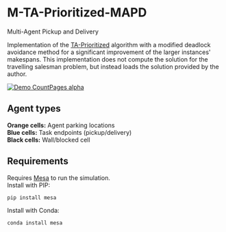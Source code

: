 # M-TA-Prioritized-MAPD
Multi-Agent Pickup and Delivery

Implementation of the [TA-Prioritized](https://dl.acm.org/doi/10.5555/3306127.3331816) algorithm with a modified deadlock avoidance method for a significant improvement of the larger instances' makespans. This implementation does not compute the solution for the travelling salesman problem, but instead loads the solution provided by the author.



[![Demo CountPages alpha](https://j.gifs.com/5QoqDY.gif)](https://youtu.be/LY9a7Q_aBT4)
## Agent types
**Orange cells:** Agent parking locations<br/>
**Blue cells:** Task endpoints (pickup/delivery)<br/>
**Black cells:** Wall/blocked cell<br/>

## Requirements
Requires [Mesa](https://mesa.readthedocs.io/en/master/index.html) to run the simulation.<br/>
Install with PIP:
```
pip install mesa
```
Install with Conda:
```
conda install mesa
```
